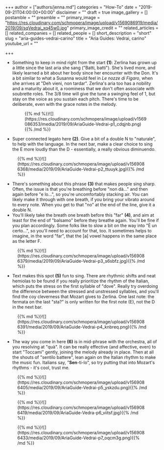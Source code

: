 +++
author = ["authors/jenna.md"]
categories = "How-To"
date = "2019-09-21T04:00:00+00:00"
disclaimer = ""
draft = true
image_gallery = []
postamble = ""
preamble = ""
primary_image = "https://res.cloudinary.com/schmopera/image/upload/v1569086919/media/2019/09/sqVedrai_xq45w0.jpg"
primary_image_credit = ""
related_articles = []
related_companies = []
related_people = []
short_description = "short"
slug = "aria-guides-vedrai-carino"
title = "Aria Guides: Vedrai, carino"
youtube_url = ""

+++

* Something to keep in mind right from the start **(1)**: Zerlina has grown up a little since the last aria she sang ("Batti, batti"). She's lived more, and likely learned a bit about her body since her encounter with the Don. It's a bit similar to what a Susanna would feel in _Le nozze di Figaro_, when she arrives at "Deh vieni, non tardar". Zerlina's aria too has a nobility and a maturity about it, a roominess that we don't often associate with soubrette roles. The 3/8 time will give the tune a swinging feel of 1, but stay on the voice as you sustain each pitch. There's time to be deliberate, even with the grace notes in the melody.

  <figure data-type="image">{{% md %}}![](https://res.cloudinary.com/schmopera/image/upload/v1569086353/media/2019/09/AriaGuide-Vedrai-p1_cdqjnb.png){{% /md %}}

  </figure>
* Super connected legato here **(2)**. Give a bit of a double N to "naturale", to help with the language. In the next bar, make a clear choice to sing the E more loudly than the D - essentially, a really obvious diminuendo.

<figure data-type="image">{{% md %}}![](https://res.cloudinary.com/schmopera/image/upload/v1569086368/media/2019/09/AriaGuide-Vedrai-p2_ttuuyk.jpg){{% /md %}}

</figure>

* There's something about this phrase **(3)** that makes people sing sharp. Often, the issue is that you're breathing before "non dà..." and then again before "e lo...", so you're uncomfortably stacking air. You can likely make it through with one breath, if you bring your vibrato around to every note. When you get to that "no" at the end of the line, give it a double N.
* You'll likely take the breath one breath before this "far" **(4)**, and aim at least for the end of "balsamo" before they breathe again. You'll be fine if you plan accordingly. Some folks like to slow a bit on the way into "È un certo...", so you'll need to account for that, too. It sometimes helps to imagine, in the word "far", that the \[a\] vowel happens in the same place as the letter F.

<figure data-type="image">{{% md %}}![](https://res.cloudinary.com/schmopera/image/upload/v1569086379/media/2019/09/AriaGuide-Vedrai-p3_s6sbfz.jpg){{% /md %}}

</figure>

* Text makes this spot **(5)** fun to sing. There are rhythmic shifts and neat hemiolas to be found if you really prioritize the rhythm of the Italian, which puts the stress on the first syllable of "dove". Really try overdoing the difference between the stressed and unstressed syllables, and you'll find the coy cleverness that Mozart gives to Zerlina. One last note: the fermata on the last "sta?" is only written for the first note (E), not the D in the next bar.

<figure data-type="image">{{% md %}}![](https://res.cloudinary.com/schmopera/image/upload/v1569086391/media/2019/09/AriaGuide-Vedrai-p4_knbreq.png){{% /md %}}

</figure>

* The way you come in here **(6)** is in mid-phrase with the orchestra, all of you resolving at "quà". It can be really effective (and affective, even) to start "Toccami" gently, joining the melody already in place. Then at all the shouts of "sentilo battere", lean again on the Italian rhythm to make the music fun. Italians say, "**Sen**-ti-lo", so try putting that into Mozart's rhythms - it's cool, trust me.

<figure data-type="image">{{% md %}}![](https://res.cloudinary.com/schmopera/image/upload/v1569086405/media/2019/09/AriaGuide-Vedrai-p5_yskzdu.png){{% /md %}}

</figure>

<figure data-type="image">{{% md %}}![](https://res.cloudinary.com/schmopera/image/upload/v1569086419/media/2019/09/AriaGuide-Vedra-p6_viitsf.jpg){{% /md %}}

</figure>

<figure data-type="image">{{% md %}}![](https://res.cloudinary.com/schmopera/image/upload/v1569086433/media/2019/09/AriaGuide-Vedrai-p7_oqcm3g.png){{% /md %}}

</figure>